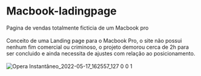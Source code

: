 # Macbook-ladingpage
Pagina de vendas totalmente ficticia de um Macbook pro
<br><br>
Conceito de uma Landing page para o Macbook Pro, o site não possui nenhum fim comercial ou criminoso, o projeto demorou cerca de 2h para ser concluido e ainda necessita de ajustes com relação ao posicionamento.
<br><br>
![Opera Instantâneo_2022-05-17_162557_127 0 0 1](https://user-images.githubusercontent.com/104230562/169930766-4f904821-cb55-43ec-80f0-b138bb7d3d1c.png)

